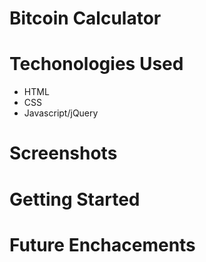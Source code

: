 # Bitcoin Calculator

# Techonologies Used
- HTML
- CSS
- Javascript/jQuery

# Screenshots

# Getting Started

# Future Enchacements
